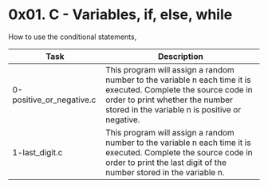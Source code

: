 #               **0x01. C - Variables, if, else, while**

How to use the conditional statements,


| Task      | Description |
| ----------- | ----------- |
| 0-positive_or_negative.c      | This program will assign a random number to the variable n each time it is executed. Complete the source code in order to print whether the number stored in the variable n is positive or negative.       |
|1-last_digit.c  | This program will assign a random number to the variable n each time it is executed. Complete the source code in order to print the last digit of the number stored in the variable n.        |
